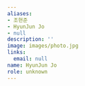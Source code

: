 ```yaml
---
aliases:
- 조현준
- HyunJun Jo
- null
description: ''
image: images/photo.jpg
links:
  email: null
name: HyunJun Jo
role: unknown
---
```

